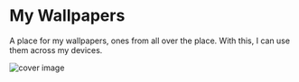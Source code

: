 # My Wallpapers

A place for my wallpapers, ones from all over the place. With this, I can use them across my devices.

![cover image](relative%20TigerRedux_Aqua_Mac.png?raw=true)

